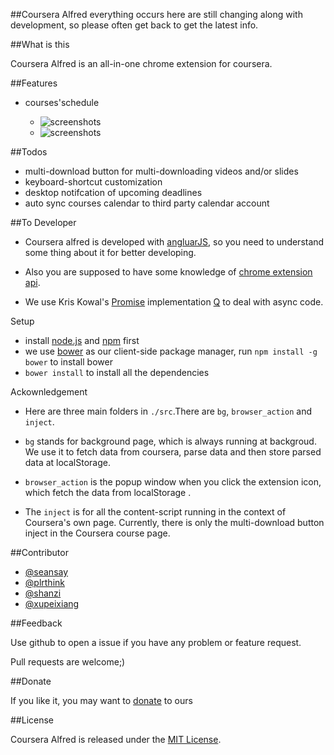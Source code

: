 ##Coursera Alfred 
everything occurs here are still changing along with development, so please often get back to get the latest info.

##What is this

Coursera Alfred is an all-in-one chrome extension for coursera.

##Features

* courses'schedule

  * ![screenshots](http://f.cl.ly/items/1E3e2u1U0Q3F032H252e/Screenshot_5_18_13_8_25_PM.png)
  * ![screenshots](http://f.cl.ly/items/0V2N0e061W2g3j1m0g1u/Screenshot_5_18_13_8_26_PM.png)


##Todos

* multi-download button for multi-downloading videos and/or slides
* keyboard-shortcut customization
* desktop notifcation of upcoming deadlines
* auto sync courses calendar to third party calendar account

##To Developer

* Coursera alfred is developed with [angluarJS](http://angularjs.org/), so you need to understand some thing about it for better developing.

* Also you are supposed to have some knowledge of [chrome extension api](http://developer.chrome.com/extensions/).

* We use Kris Kowal's [Promise](http://wiki.commonjs.org/wiki/Promises) implementation [Q](https://github.com/kriskowal/q) to deal with async code.


Setup

* install [node.js](http://nodejs.org/) and [npm](https://npmjs.org/) first
* we use [bower](http://bower.io/) as our client-side package manager, run `npm install -g bower` to install bower
* `bower install` to install all the dependencies

Ackownledgement

* Here are three main folders in `./src`.There are `bg`, `browser_action` and `inject`.

* `bg` stands for background page, which is always running at backgroud. We use it to fetch data from coursera, parse data and then store parsed data at localStorage.

* `browser_action` is the popup window when you click the extension icon, which fetch the data from localStorage .

* The `inject` is for all the content-script running in the context of Coursera's own page. Currently, there is only the multi-download button inject in the Coursera course page.

##Contributor

* [@seansay](https://github.com/seansay)
* [@plrthink](https://github.com/plrthink)
* [@shanzi](https://github.com/shanzi)
* [@xupeixiang](https://github.com/xupeixiang)

##Feedback

Use github to open a issue if you have any problem or feature request.

Pull requests are welcome;)

##Donate

If you like it, you may want to [donate](https://me.alipay.com/caonima) to ours

##License

Coursera Alfred is released under the [MIT License](http://opensource.org/licenses/MIT).
